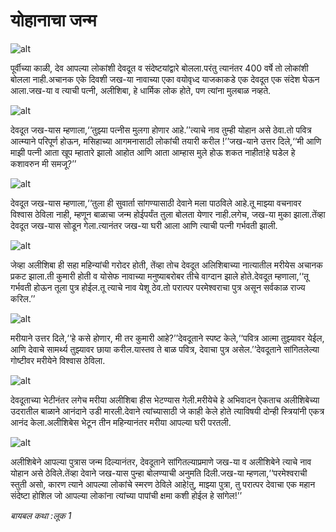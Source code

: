 # ‌‌‌योहानाचा जन्म

![alt](https://cdn.door43.org/obs/jpg/360px/obs-en-22-01.jpg)

‌‌‌पूर्वीच्या काळी, देव आपल्या लोकांशी देवदूत व संदेष्टयांद्वारे बोलला.‌‌‌परंतु त्यानंतर 400 वर्षे तो लोकांशी बोलला नाही.‌‌‌अचानक एके दिवशी जख-या नावाच्या एका वयोवृध्द याजकाकडे एक देवदूत एक संदेश घेऊन आला.‌‌‌जख-या व त्याची पत्नी, अलीशिबा, हे धार्मिक लोक होते, पण त्यांना मुलबाळ नव्हते.

![alt](https://cdn.door43.org/obs/jpg/360px/obs-en-22-02.jpg)

‌‌‌देवदूत जख-यास म्हणाला,‘‘तुझ्या पत्नीस मुलगा होणार आहे.’’‌‌‌त्याचे नाव तुम्ही योहान असे ठेवा.‌‌‌तो पवित्र आत्म्याने परिपूर्ण होऊन, मसिहाच्या आगमनासाठी लोकांची तयारी करील !’’‌‌‌जख-याने उत्तर दिले,‘‘मी आणि माझी पत्नी आता खूप म्हातारे झालो आहोत आणि आता आम्हास मुले होऊ शकत नाहीत!‌‌‌हे घडेल हे कशावरुन मी समजू?’’

![alt](https://cdn.door43.org/obs/jpg/360px/obs-en-22-03.jpg)

‌‌‌देवदूत जख-यास म्हणाला,‘‘तुला ही सुवार्ता सांगण्यासाठी देवाने मला पाठविले आहे.‌‌‌तू माझ्या वचनावर विश्वास ठेविला नाही, म्हणून बाळाचा जन्म होईपर्यंत तुला बोलता येणार नाही.‌‌‌लगेच, जख-या मुका झाला.‌‌‌तेंव्हा देवदूत जख-यास सोडून गेला.‌‌‌त्यानंतर जख-या घरी आला आणि त्याची पत्नी गर्भवती झाली.

![alt](https://cdn.door43.org/obs/jpg/360px/obs-en-22-04.jpg)

‌‌‌जेव्हा अलीशिबा ही सहा महिन्यांची गरोदर होती, तेंव्हा तोच देवदूत अलिशिबाच्या नात्यातील मरीयेस अचानक प्रकट झाला.‌‌‌ती कुमारी होती व योसेफ नावाच्या मनुष्याबरोबर तीचे वाग्दान झाले होते.‌‌‌देवदूत म्हणाला,‘‘तू गर्भवती होऊन तूला पुत्र होईल.‌‌‌तू त्याचे नाव येशू ठेव.‌‌‌तो परात्पर परमेश्वराचा पुत्र असून सर्वकाळ राज्य करिल.’’

![alt](https://cdn.door43.org/obs/jpg/360px/obs-en-22-05.jpg)

‌‌‌मरीयाने उत्तर दिले,‘‘हे कसे होणार, मी तर कुमारी आहे?’’‌‌‌देवदूताने स्पष्ट केले,‘‘पवित्र आत्मा तुझ्यावर येईल, आणि देवाचे सामर्थ्य तुझ्यावर छाया करील.‌‌‌यास्तव ते बाळ पवित्र, देवाचा पुत्र असेल.’’‌‌‌देवदूताने सांगितलेल्या गोष्टीवर मरीयेने विश्वास ठेविला.

![alt](https://cdn.door43.org/obs/jpg/360px/obs-en-22-06.jpg)

‌‌‌देवदूताच्या भेटीनंतर लगेच मरीया अलीशिबा हीस भेटण्यास गेली.‌‌‌मरीयेचे हे अभिवादन ऐकताच अलीशिबेच्या उदरातील बाळाने आनंदाने उडी मारली.‌‌‌देवाने त्यांच्यासाठी जे काही केले होते त्याविषयी दोन्ही स्त्रियांनी एकत्र आनंद केला.‌‌‌अलीशिबेस भेटून तीन महिन्यानंतर मरीया आपल्या घरी परतली.

![alt](https://cdn.door43.org/obs/jpg/360px/obs-en-22-07.jpg)

‌‌‌अलीशिबेने आपल्या पुत्रास जन्म दिल्यानंतर, देवदूताने सांगितल्याप्रमाणे जख-या व अलीशिबेने त्याचे नाव योहान असे ठेविले.‌‌‌तेंव्हा देवाने जख-यास पुन्हा बोलण्याची अनुमति दिली.‌‌‌जख-या म्हणला,‘‘परमेश्वराची स्तुती असो, कारण त्याने आपल्या लोकांचे स्मरण ठेविले आहे!‌‌‌तु, माझ्या पुत्रा, तु परात्पर देवाचा एक महान संदेष्टा होशिल जो आपल्या लोकांना त्यांच्या पापांची क्षमा कशी होईल हे सांगेल!’’

_‌‌‌बायबल कथा :‌‌‌लूक 1_
